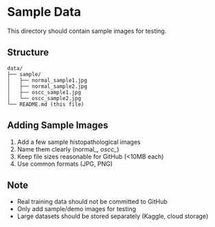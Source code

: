 # Sample Data

This directory should contain sample images for testing.

## Structure
```
data/
├── sample/
│   ├── normal_sample1.jpg
│   ├── normal_sample2.jpg
│   ├── oscc_sample1.jpg
│   └── oscc_sample2.jpg
└── README.md (this file)
```

## Adding Sample Images

1. Add a few sample histopathological images
2. Name them clearly (normal_*, oscc_*)
3. Keep file sizes reasonable for GitHub (<10MB each)
4. Use common formats (JPG, PNG)

## Note

- Real training data should not be committed to GitHub
- Only add sample/demo images for testing
- Large datasets should be stored separately (Kaggle, cloud storage)
